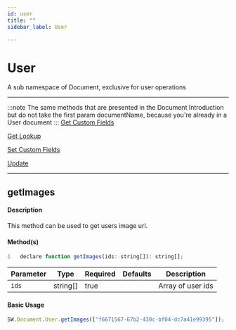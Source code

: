 ```yaml
---
id: user
title: ""
sidebar_label: User

---
```


# User

A sub namespace of Document, exclusive for user operations

---

:::note
The same methods that are presented in the Document Introduction but do not take the first param documentName, 
because you're already in a User document
:::
[Get Custom Fields](../document#getcustomfields)

[Get Lookup](../document#getlookup)

[Set Custom Fields](../document#setcustomfields)

[Update](../document#update)

---

## getImages

#### Description

This method can be used to get users image url.

#### Method(s)

```javascript
1   declare function getImages(ids: string[]): string[];
```
<table className="custom-table">
    <thead>
        <tr>
            <th>Parameter</th>
            <th>Type</th>
            <th>Required</th>
            <th>Defaults</th>
            <th>Description</th>
        </tr>
    </thead>
    <tbody>
        <tr className="selected">
            <td><code>ids</code></td>
            <td>string[]</td>
            <td>true</td>
            <td></td>
            <td>Array of user ids</td> 
        </tr>
    </tbody>
</table>

#### Basic Usage

```javascript
SW.Document.User.getImages(["f6671567-67b2-430c-bf04-dc7a41e99395"]);
```